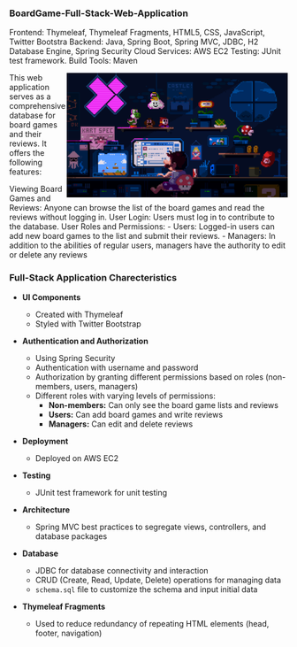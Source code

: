 ### BoardGame-Full-Stack-Web-Application


Frontend: Thymeleaf, Thymeleaf Fragments, HTML5, CSS, JavaScript, Twitter Bootstra
Backend: Java, Spring Boot, Spring MVC, JDBC, H2 Database Engine, Spring Security
Cloud Services: AWS EC2
Testing: JUnit test framework.
Build Tools: Maven

<img align="right" alt="Coding" width="400" src="https://github.com/Sharadvanth/Sharadvanth/blob/main/!2.gif">

This web application serves as a comprehensive database for board games and their reviews. It offers the following features:

Viewing Board Games and Reviews: Anyone can browse the list of the board games and read the reviews without logging in.
User Login: Users must log in to contribute to the database.
User Roles and Permissions:
	- Users: Logged-in users can add new board games to the list and  submit their reviews.
	- Managers: In addition to the abilities of regular users, managers have  the authority to edit or delete any reviews




### Full-Stack Application Charecteristics

- **UI Components**
  - Created with Thymeleaf
  - Styled with Twitter Bootstrap

- **Authentication and Authorization**
  - Using Spring Security
  - Authentication with username and password
  - Authorization by granting different permissions based on roles (non-members, users, managers)
  - Different roles with varying levels of permissions:
    - **Non-members:** Can only see the board game lists and reviews
    - **Users:** Can add board games and write reviews
    - **Managers:** Can edit and delete reviews

- **Deployment**
  - Deployed on AWS EC2

- **Testing**
  - JUnit test framework for unit testing

- **Architecture**
  - Spring MVC best practices to segregate views, controllers, and database packages

- **Database**
  - JDBC for database connectivity and interaction
  - CRUD (Create, Read, Update, Delete) operations for managing data
  - `schema.sql` file to customize the schema and input initial data

- **Thymeleaf Fragments**
  - Used to reduce redundancy of repeating HTML elements (head, footer, navigation)
